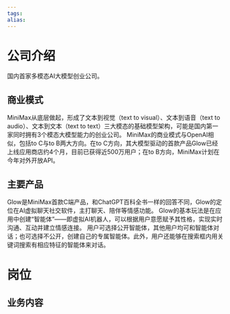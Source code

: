 ```yaml
---
tags: 
alias:
---
```

# 公司介绍
国内首家多模态AI大模型创业公司。
## 商业模式
MiniMax从底层做起，形成了文本到视觉（text to visual）、文本到语音（text to audio）、文本到文本（text to text）三大模态的基础模型架构，可能是国内第一家同时拥有3个模态大模型能力的创业公司。
MiniMax的商业模式与OpenAI相似，包括to C与to B两大方向。在to C方向，其大模型驱动的首款产品Glow已经上线应用商店约4个月，目前已获得近500万用户；在to B方向，MiniMax计划在今年对外开放API。
## 主要产品
Glow是MiniMax首款C端产品，和ChatGPT百科全书一样的回答不同，Glow的定位在AI虚拟聊天社交软件，主打聊天、陪伴等情感功能。
Glow的基本玩法是在应用中创建“智能体”——即虚拟AI机器人，可以根据用户意愿赋予其性格，实现实时沟通、互动并建立情感连接。
用户可选择公开智能体，其他用户均可和智能体对话；也可选择不公开，创建自己的专属智能体。此外，用户还能够在搜索框内用关键词搜索有相应特征的智能体来对话。
# 岗位
## 业务内容
